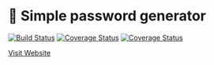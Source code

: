 # :rocket: Simple password generator

[![Build Status](https://travis-ci.com/turkaytunc/pass-gen.svg)](https://travis-ci.com/turkaytunc/pass-gen)
[![Coverage Status](https://coveralls.io/repos/github/turkaytunc/pass-gen/badge.svg)](https://coveralls.io/github/turkaytunc/pass-gen)
[![Coverage Status](https://coveralls.io/repos/github/turkaytunc/pass-gen/badge.svg?branch=main)](https://coveralls.io/github/turkaytunc/pass-gen?branch=main)

[Visit Website](https://turkaytunc.github.io/pass-gen/)
